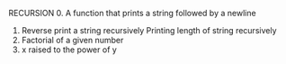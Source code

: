 RECURSION
0. A function that prints a string followed by a newline
1. Reverse print a string recursively
Printing length of string recursively
3. Factorial of a given number
4. x raised to the power of y
